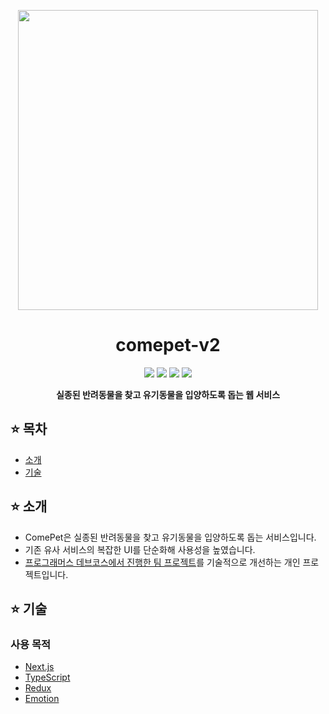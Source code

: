 <p align="middle">
  <img src="https://user-images.githubusercontent.com/81365896/162578254-b75a1d09-7ab9-4980-945c-ccd2cee77f68.png" style="width: 480px;">
</p>
<h1 align="middle">comepet-v2</h1>

<p align=center> 
  <img src="https://img.shields.io/badge/next.js-000000?style=for-the-badge&logo=next.js&logoColor=white"> 
  <img src="https://img.shields.io/badge/typescript-3178C6?style=for-the-badge&logo=typescript&logoColor=white">
  <img src="https://img.shields.io/badge/redux-764ABC?style=for-the-badge&logo=redux&logoColor=white"> 
  <img src="https://img.shields.io/badge/emotion-DB7093?style=for-the-badge&logo=styled-components&logoColor=white"> 
  <br />
  <p align="middle"><b>실종된 반려동물을 찾고 유기동물을 입양하도록 돕는 웹 서비스</b></p>
</p>

## ⭐️ 목차

- [소개](#%EF%B8%8F-소개)
- [기술](#%EF%B8%8F-기술)

## ⭐️ 소개

- ComePet은 실종된 반려동물을 찾고 유기동물을 입양하도록 돕는 서비스입니다.
- 기존 유사 서비스의 복잡한 UI를 단순화해 사용성을 높였습니다.
- [프로그래머스 데브코스에서 진행한 팀 프로젝트](https://github.com/prgrms-web-devcourse/Team_i6_comepet_FE)를 기술적으로 개선하는 개인 프로젝트입니다.

## ⭐️ 기술

### 사용 목적

- [Next.js](https://github.com/sanoopark/comepet-v2/wiki/Next.js%EB%A5%BC-%EC%82%AC%EC%9A%A9%ED%95%9C-%EC%9D%B4%EC%9C%A0)
- [TypeScript](https://github.com/sanoopark/comepet-v2/wiki/TypeScript%EB%A5%BC-%EC%82%AC%EC%9A%A9%ED%95%9C-%EC%9D%B4%EC%9C%A0)
- [Redux](https://github.com/sanoopark/comepet-v2/wiki/Redux%EB%A5%BC-%EC%82%AC%EC%9A%A9%ED%95%9C-%EC%9D%B4%EC%9C%A0)
- [Emotion](https://github.com/sanoopark/comepet-v2/wiki/Emotion%EC%9D%84-%EC%82%AC%EC%9A%A9%ED%95%9C-%EC%9D%B4%EC%9C%A0)
